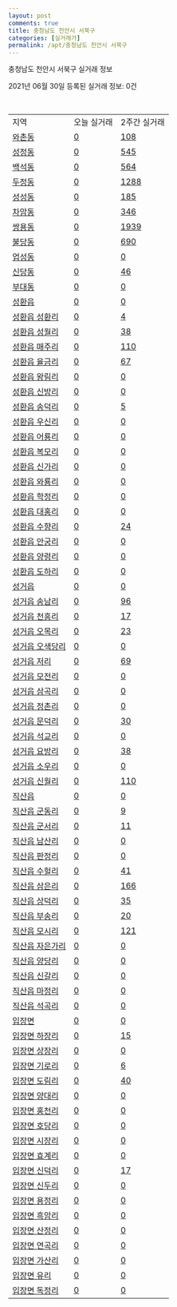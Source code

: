 ```yaml
---
layout: post
comments: true
title: 충청남도 천안시 서북구
categories: [실거래가]
permalink: /apt/충청남도 천안시 서북구
---
```


충청남도 천안시 서북구 실거래 정보

2021년 06월 30일 등록된 실거래 정보: 0건

<script type="text/javascript">
  google.charts.load('current', {'packages':['corechart']});
  google.charts.setOnLoadCallback(drawChart);

  function drawChart() {
    var data = google.visualization.arrayToDataTable([['거래일', '매매', '전월세', '전매'], ['21-02', 647, 697, 20], ['21-03', 850, 836, 31], ['21-04', 736, 621, 33], ['21-05', 809, 594, 44], ['21-06', 460, 422, 23]]);

    var options = {
      title: '최근 유형별 거래량 추이',
      legend: { position: 'bottom' }
    };

    var chart = new google.visualization.LineChart(document.getElementById('columnchart_material'));
    chart.draw(data, (options));
  }
</script>

<div id="columnchart_material" style="width: 100%; margin-left: -35px"></div>
<br>
<table class="sortable">
  <tr>
    <td>지역</td>
    <td>오늘 실거래</td>
    <td>2주간 실거래</td>
  </tr>

  
  <tr class="item">
    <td><a href="충청남도 천안시 서북구 와촌동">와촌동</a></td>
    <td><a href="충청남도 천안시 서북구 와촌동">0</a></td>
    <td><a href="충청남도 천안시 서북구 와촌동">108</a></td>
  </tr>
    

  <tr class="item">
    <td><a href="충청남도 천안시 서북구 성정동">성정동</a></td>
    <td><a href="충청남도 천안시 서북구 성정동">0</a></td>
    <td><a href="충청남도 천안시 서북구 성정동">545</a></td>
  </tr>
    

  <tr class="item">
    <td><a href="충청남도 천안시 서북구 백석동">백석동</a></td>
    <td><a href="충청남도 천안시 서북구 백석동">0</a></td>
    <td><a href="충청남도 천안시 서북구 백석동">564</a></td>
  </tr>
    

  <tr class="item">
    <td><a href="충청남도 천안시 서북구 두정동">두정동</a></td>
    <td><a href="충청남도 천안시 서북구 두정동">0</a></td>
    <td><a href="충청남도 천안시 서북구 두정동">1288</a></td>
  </tr>
    

  <tr class="item">
    <td><a href="충청남도 천안시 서북구 성성동">성성동</a></td>
    <td><a href="충청남도 천안시 서북구 성성동">0</a></td>
    <td><a href="충청남도 천안시 서북구 성성동">185</a></td>
  </tr>
    

  <tr class="item">
    <td><a href="충청남도 천안시 서북구 차암동">차암동</a></td>
    <td><a href="충청남도 천안시 서북구 차암동">0</a></td>
    <td><a href="충청남도 천안시 서북구 차암동">346</a></td>
  </tr>
    

  <tr class="item">
    <td><a href="충청남도 천안시 서북구 쌍용동">쌍용동</a></td>
    <td><a href="충청남도 천안시 서북구 쌍용동">0</a></td>
    <td><a href="충청남도 천안시 서북구 쌍용동">1939</a></td>
  </tr>
    

  <tr class="item">
    <td><a href="충청남도 천안시 서북구 불당동">불당동</a></td>
    <td><a href="충청남도 천안시 서북구 불당동">0</a></td>
    <td><a href="충청남도 천안시 서북구 불당동">690</a></td>
  </tr>
    

  <tr class="item">
    <td><a href="충청남도 천안시 서북구 업성동">업성동</a></td>
    <td><a href="충청남도 천안시 서북구 업성동">0</a></td>
    <td><a href="충청남도 천안시 서북구 업성동">0</a></td>
  </tr>
    

  <tr class="item">
    <td><a href="충청남도 천안시 서북구 신당동">신당동</a></td>
    <td><a href="충청남도 천안시 서북구 신당동">0</a></td>
    <td><a href="충청남도 천안시 서북구 신당동">46</a></td>
  </tr>
    

  <tr class="item">
    <td><a href="충청남도 천안시 서북구 부대동">부대동</a></td>
    <td><a href="충청남도 천안시 서북구 부대동">0</a></td>
    <td><a href="충청남도 천안시 서북구 부대동">0</a></td>
  </tr>
    

  <tr class="item">
    <td><a href="충청남도 천안시 서북구 성환읍">성환읍</a></td>
    <td><a href="충청남도 천안시 서북구 성환읍">0</a></td>
    <td><a href="충청남도 천안시 서북구 성환읍">0</a></td>
  </tr>
    

  <tr class="item">
    <td><a href="충청남도 천안시 서북구 성환읍 성환리">성환읍 성환리</a></td>
    <td><a href="충청남도 천안시 서북구 성환읍 성환리">0</a></td>
    <td><a href="충청남도 천안시 서북구 성환읍 성환리">4</a></td>
  </tr>
    

  <tr class="item">
    <td><a href="충청남도 천안시 서북구 성환읍 성월리">성환읍 성월리</a></td>
    <td><a href="충청남도 천안시 서북구 성환읍 성월리">0</a></td>
    <td><a href="충청남도 천안시 서북구 성환읍 성월리">38</a></td>
  </tr>
    

  <tr class="item">
    <td><a href="충청남도 천안시 서북구 성환읍 매주리">성환읍 매주리</a></td>
    <td><a href="충청남도 천안시 서북구 성환읍 매주리">0</a></td>
    <td><a href="충청남도 천안시 서북구 성환읍 매주리">110</a></td>
  </tr>
    

  <tr class="item">
    <td><a href="충청남도 천안시 서북구 성환읍 율금리">성환읍 율금리</a></td>
    <td><a href="충청남도 천안시 서북구 성환읍 율금리">0</a></td>
    <td><a href="충청남도 천안시 서북구 성환읍 율금리">67</a></td>
  </tr>
    

  <tr class="item">
    <td><a href="충청남도 천안시 서북구 성환읍 왕림리">성환읍 왕림리</a></td>
    <td><a href="충청남도 천안시 서북구 성환읍 왕림리">0</a></td>
    <td><a href="충청남도 천안시 서북구 성환읍 왕림리">0</a></td>
  </tr>
    

  <tr class="item">
    <td><a href="충청남도 천안시 서북구 성환읍 신방리">성환읍 신방리</a></td>
    <td><a href="충청남도 천안시 서북구 성환읍 신방리">0</a></td>
    <td><a href="충청남도 천안시 서북구 성환읍 신방리">0</a></td>
  </tr>
    

  <tr class="item">
    <td><a href="충청남도 천안시 서북구 성환읍 송덕리">성환읍 송덕리</a></td>
    <td><a href="충청남도 천안시 서북구 성환읍 송덕리">0</a></td>
    <td><a href="충청남도 천안시 서북구 성환읍 송덕리">5</a></td>
  </tr>
    

  <tr class="item">
    <td><a href="충청남도 천안시 서북구 성환읍 우신리">성환읍 우신리</a></td>
    <td><a href="충청남도 천안시 서북구 성환읍 우신리">0</a></td>
    <td><a href="충청남도 천안시 서북구 성환읍 우신리">0</a></td>
  </tr>
    

  <tr class="item">
    <td><a href="충청남도 천안시 서북구 성환읍 어룡리">성환읍 어룡리</a></td>
    <td><a href="충청남도 천안시 서북구 성환읍 어룡리">0</a></td>
    <td><a href="충청남도 천안시 서북구 성환읍 어룡리">0</a></td>
  </tr>
    

  <tr class="item">
    <td><a href="충청남도 천안시 서북구 성환읍 복모리">성환읍 복모리</a></td>
    <td><a href="충청남도 천안시 서북구 성환읍 복모리">0</a></td>
    <td><a href="충청남도 천안시 서북구 성환읍 복모리">0</a></td>
  </tr>
    

  <tr class="item">
    <td><a href="충청남도 천안시 서북구 성환읍 신가리">성환읍 신가리</a></td>
    <td><a href="충청남도 천안시 서북구 성환읍 신가리">0</a></td>
    <td><a href="충청남도 천안시 서북구 성환읍 신가리">0</a></td>
  </tr>
    

  <tr class="item">
    <td><a href="충청남도 천안시 서북구 성환읍 와룡리">성환읍 와룡리</a></td>
    <td><a href="충청남도 천안시 서북구 성환읍 와룡리">0</a></td>
    <td><a href="충청남도 천안시 서북구 성환읍 와룡리">0</a></td>
  </tr>
    

  <tr class="item">
    <td><a href="충청남도 천안시 서북구 성환읍 학정리">성환읍 학정리</a></td>
    <td><a href="충청남도 천안시 서북구 성환읍 학정리">0</a></td>
    <td><a href="충청남도 천안시 서북구 성환읍 학정리">0</a></td>
  </tr>
    

  <tr class="item">
    <td><a href="충청남도 천안시 서북구 성환읍 대홍리">성환읍 대홍리</a></td>
    <td><a href="충청남도 천안시 서북구 성환읍 대홍리">0</a></td>
    <td><a href="충청남도 천안시 서북구 성환읍 대홍리">0</a></td>
  </tr>
    

  <tr class="item">
    <td><a href="충청남도 천안시 서북구 성환읍 수향리">성환읍 수향리</a></td>
    <td><a href="충청남도 천안시 서북구 성환읍 수향리">0</a></td>
    <td><a href="충청남도 천안시 서북구 성환읍 수향리">24</a></td>
  </tr>
    

  <tr class="item">
    <td><a href="충청남도 천안시 서북구 성환읍 안궁리">성환읍 안궁리</a></td>
    <td><a href="충청남도 천안시 서북구 성환읍 안궁리">0</a></td>
    <td><a href="충청남도 천안시 서북구 성환읍 안궁리">0</a></td>
  </tr>
    

  <tr class="item">
    <td><a href="충청남도 천안시 서북구 성환읍 양령리">성환읍 양령리</a></td>
    <td><a href="충청남도 천안시 서북구 성환읍 양령리">0</a></td>
    <td><a href="충청남도 천안시 서북구 성환읍 양령리">0</a></td>
  </tr>
    

  <tr class="item">
    <td><a href="충청남도 천안시 서북구 성환읍 도하리">성환읍 도하리</a></td>
    <td><a href="충청남도 천안시 서북구 성환읍 도하리">0</a></td>
    <td><a href="충청남도 천안시 서북구 성환읍 도하리">0</a></td>
  </tr>
    

  <tr class="item">
    <td><a href="충청남도 천안시 서북구 성거읍">성거읍</a></td>
    <td><a href="충청남도 천안시 서북구 성거읍">0</a></td>
    <td><a href="충청남도 천안시 서북구 성거읍">0</a></td>
  </tr>
    

  <tr class="item">
    <td><a href="충청남도 천안시 서북구 성거읍 송남리">성거읍 송남리</a></td>
    <td><a href="충청남도 천안시 서북구 성거읍 송남리">0</a></td>
    <td><a href="충청남도 천안시 서북구 성거읍 송남리">96</a></td>
  </tr>
    

  <tr class="item">
    <td><a href="충청남도 천안시 서북구 성거읍 천흥리">성거읍 천흥리</a></td>
    <td><a href="충청남도 천안시 서북구 성거읍 천흥리">0</a></td>
    <td><a href="충청남도 천안시 서북구 성거읍 천흥리">17</a></td>
  </tr>
    

  <tr class="item">
    <td><a href="충청남도 천안시 서북구 성거읍 오목리">성거읍 오목리</a></td>
    <td><a href="충청남도 천안시 서북구 성거읍 오목리">0</a></td>
    <td><a href="충청남도 천안시 서북구 성거읍 오목리">23</a></td>
  </tr>
    

  <tr class="item">
    <td><a href="충청남도 천안시 서북구 성거읍 오색당리">성거읍 오색당리</a></td>
    <td><a href="충청남도 천안시 서북구 성거읍 오색당리">0</a></td>
    <td><a href="충청남도 천안시 서북구 성거읍 오색당리">0</a></td>
  </tr>
    

  <tr class="item">
    <td><a href="충청남도 천안시 서북구 성거읍 저리">성거읍 저리</a></td>
    <td><a href="충청남도 천안시 서북구 성거읍 저리">0</a></td>
    <td><a href="충청남도 천안시 서북구 성거읍 저리">69</a></td>
  </tr>
    

  <tr class="item">
    <td><a href="충청남도 천안시 서북구 성거읍 모전리">성거읍 모전리</a></td>
    <td><a href="충청남도 천안시 서북구 성거읍 모전리">0</a></td>
    <td><a href="충청남도 천안시 서북구 성거읍 모전리">0</a></td>
  </tr>
    

  <tr class="item">
    <td><a href="충청남도 천안시 서북구 성거읍 삼곡리">성거읍 삼곡리</a></td>
    <td><a href="충청남도 천안시 서북구 성거읍 삼곡리">0</a></td>
    <td><a href="충청남도 천안시 서북구 성거읍 삼곡리">0</a></td>
  </tr>
    

  <tr class="item">
    <td><a href="충청남도 천안시 서북구 성거읍 정촌리">성거읍 정촌리</a></td>
    <td><a href="충청남도 천안시 서북구 성거읍 정촌리">0</a></td>
    <td><a href="충청남도 천안시 서북구 성거읍 정촌리">0</a></td>
  </tr>
    

  <tr class="item">
    <td><a href="충청남도 천안시 서북구 성거읍 문덕리">성거읍 문덕리</a></td>
    <td><a href="충청남도 천안시 서북구 성거읍 문덕리">0</a></td>
    <td><a href="충청남도 천안시 서북구 성거읍 문덕리">30</a></td>
  </tr>
    

  <tr class="item">
    <td><a href="충청남도 천안시 서북구 성거읍 석교리">성거읍 석교리</a></td>
    <td><a href="충청남도 천안시 서북구 성거읍 석교리">0</a></td>
    <td><a href="충청남도 천안시 서북구 성거읍 석교리">0</a></td>
  </tr>
    

  <tr class="item">
    <td><a href="충청남도 천안시 서북구 성거읍 요방리">성거읍 요방리</a></td>
    <td><a href="충청남도 천안시 서북구 성거읍 요방리">0</a></td>
    <td><a href="충청남도 천안시 서북구 성거읍 요방리">38</a></td>
  </tr>
    

  <tr class="item">
    <td><a href="충청남도 천안시 서북구 성거읍 소우리">성거읍 소우리</a></td>
    <td><a href="충청남도 천안시 서북구 성거읍 소우리">0</a></td>
    <td><a href="충청남도 천안시 서북구 성거읍 소우리">0</a></td>
  </tr>
    

  <tr class="item">
    <td><a href="충청남도 천안시 서북구 성거읍 신월리">성거읍 신월리</a></td>
    <td><a href="충청남도 천안시 서북구 성거읍 신월리">0</a></td>
    <td><a href="충청남도 천안시 서북구 성거읍 신월리">110</a></td>
  </tr>
    

  <tr class="item">
    <td><a href="충청남도 천안시 서북구 직산읍">직산읍</a></td>
    <td><a href="충청남도 천안시 서북구 직산읍">0</a></td>
    <td><a href="충청남도 천안시 서북구 직산읍">0</a></td>
  </tr>
    

  <tr class="item">
    <td><a href="충청남도 천안시 서북구 직산읍 군동리">직산읍 군동리</a></td>
    <td><a href="충청남도 천안시 서북구 직산읍 군동리">0</a></td>
    <td><a href="충청남도 천안시 서북구 직산읍 군동리">9</a></td>
  </tr>
    

  <tr class="item">
    <td><a href="충청남도 천안시 서북구 직산읍 군서리">직산읍 군서리</a></td>
    <td><a href="충청남도 천안시 서북구 직산읍 군서리">0</a></td>
    <td><a href="충청남도 천안시 서북구 직산읍 군서리">11</a></td>
  </tr>
    

  <tr class="item">
    <td><a href="충청남도 천안시 서북구 직산읍 남산리">직산읍 남산리</a></td>
    <td><a href="충청남도 천안시 서북구 직산읍 남산리">0</a></td>
    <td><a href="충청남도 천안시 서북구 직산읍 남산리">0</a></td>
  </tr>
    

  <tr class="item">
    <td><a href="충청남도 천안시 서북구 직산읍 판정리">직산읍 판정리</a></td>
    <td><a href="충청남도 천안시 서북구 직산읍 판정리">0</a></td>
    <td><a href="충청남도 천안시 서북구 직산읍 판정리">0</a></td>
  </tr>
    

  <tr class="item">
    <td><a href="충청남도 천안시 서북구 직산읍 수헐리">직산읍 수헐리</a></td>
    <td><a href="충청남도 천안시 서북구 직산읍 수헐리">0</a></td>
    <td><a href="충청남도 천안시 서북구 직산읍 수헐리">41</a></td>
  </tr>
    

  <tr class="item">
    <td><a href="충청남도 천안시 서북구 직산읍 삼은리">직산읍 삼은리</a></td>
    <td><a href="충청남도 천안시 서북구 직산읍 삼은리">0</a></td>
    <td><a href="충청남도 천안시 서북구 직산읍 삼은리">166</a></td>
  </tr>
    

  <tr class="item">
    <td><a href="충청남도 천안시 서북구 직산읍 상덕리">직산읍 상덕리</a></td>
    <td><a href="충청남도 천안시 서북구 직산읍 상덕리">0</a></td>
    <td><a href="충청남도 천안시 서북구 직산읍 상덕리">35</a></td>
  </tr>
    

  <tr class="item">
    <td><a href="충청남도 천안시 서북구 직산읍 부송리">직산읍 부송리</a></td>
    <td><a href="충청남도 천안시 서북구 직산읍 부송리">0</a></td>
    <td><a href="충청남도 천안시 서북구 직산읍 부송리">20</a></td>
  </tr>
    

  <tr class="item">
    <td><a href="충청남도 천안시 서북구 직산읍 모시리">직산읍 모시리</a></td>
    <td><a href="충청남도 천안시 서북구 직산읍 모시리">0</a></td>
    <td><a href="충청남도 천안시 서북구 직산읍 모시리">121</a></td>
  </tr>
    

  <tr class="item">
    <td><a href="충청남도 천안시 서북구 직산읍 자은가리">직산읍 자은가리</a></td>
    <td><a href="충청남도 천안시 서북구 직산읍 자은가리">0</a></td>
    <td><a href="충청남도 천안시 서북구 직산읍 자은가리">0</a></td>
  </tr>
    

  <tr class="item">
    <td><a href="충청남도 천안시 서북구 직산읍 양당리">직산읍 양당리</a></td>
    <td><a href="충청남도 천안시 서북구 직산읍 양당리">0</a></td>
    <td><a href="충청남도 천안시 서북구 직산읍 양당리">0</a></td>
  </tr>
    

  <tr class="item">
    <td><a href="충청남도 천안시 서북구 직산읍 신갈리">직산읍 신갈리</a></td>
    <td><a href="충청남도 천안시 서북구 직산읍 신갈리">0</a></td>
    <td><a href="충청남도 천안시 서북구 직산읍 신갈리">0</a></td>
  </tr>
    

  <tr class="item">
    <td><a href="충청남도 천안시 서북구 직산읍 마정리">직산읍 마정리</a></td>
    <td><a href="충청남도 천안시 서북구 직산읍 마정리">0</a></td>
    <td><a href="충청남도 천안시 서북구 직산읍 마정리">0</a></td>
  </tr>
    

  <tr class="item">
    <td><a href="충청남도 천안시 서북구 직산읍 석곡리">직산읍 석곡리</a></td>
    <td><a href="충청남도 천안시 서북구 직산읍 석곡리">0</a></td>
    <td><a href="충청남도 천안시 서북구 직산읍 석곡리">0</a></td>
  </tr>
    

  <tr class="item">
    <td><a href="충청남도 천안시 서북구 입장면">입장면</a></td>
    <td><a href="충청남도 천안시 서북구 입장면">0</a></td>
    <td><a href="충청남도 천안시 서북구 입장면">0</a></td>
  </tr>
    

  <tr class="item">
    <td><a href="충청남도 천안시 서북구 입장면 하장리">입장면 하장리</a></td>
    <td><a href="충청남도 천안시 서북구 입장면 하장리">0</a></td>
    <td><a href="충청남도 천안시 서북구 입장면 하장리">15</a></td>
  </tr>
    

  <tr class="item">
    <td><a href="충청남도 천안시 서북구 입장면 상장리">입장면 상장리</a></td>
    <td><a href="충청남도 천안시 서북구 입장면 상장리">0</a></td>
    <td><a href="충청남도 천안시 서북구 입장면 상장리">0</a></td>
  </tr>
    

  <tr class="item">
    <td><a href="충청남도 천안시 서북구 입장면 기로리">입장면 기로리</a></td>
    <td><a href="충청남도 천안시 서북구 입장면 기로리">0</a></td>
    <td><a href="충청남도 천안시 서북구 입장면 기로리">6</a></td>
  </tr>
    

  <tr class="item">
    <td><a href="충청남도 천안시 서북구 입장면 도림리">입장면 도림리</a></td>
    <td><a href="충청남도 천안시 서북구 입장면 도림리">0</a></td>
    <td><a href="충청남도 천안시 서북구 입장면 도림리">40</a></td>
  </tr>
    

  <tr class="item">
    <td><a href="충청남도 천안시 서북구 입장면 양대리">입장면 양대리</a></td>
    <td><a href="충청남도 천안시 서북구 입장면 양대리">0</a></td>
    <td><a href="충청남도 천안시 서북구 입장면 양대리">0</a></td>
  </tr>
    

  <tr class="item">
    <td><a href="충청남도 천안시 서북구 입장면 홍천리">입장면 홍천리</a></td>
    <td><a href="충청남도 천안시 서북구 입장면 홍천리">0</a></td>
    <td><a href="충청남도 천안시 서북구 입장면 홍천리">0</a></td>
  </tr>
    

  <tr class="item">
    <td><a href="충청남도 천안시 서북구 입장면 호당리">입장면 호당리</a></td>
    <td><a href="충청남도 천안시 서북구 입장면 호당리">0</a></td>
    <td><a href="충청남도 천안시 서북구 입장면 호당리">0</a></td>
  </tr>
    

  <tr class="item">
    <td><a href="충청남도 천안시 서북구 입장면 시장리">입장면 시장리</a></td>
    <td><a href="충청남도 천안시 서북구 입장면 시장리">0</a></td>
    <td><a href="충청남도 천안시 서북구 입장면 시장리">0</a></td>
  </tr>
    

  <tr class="item">
    <td><a href="충청남도 천안시 서북구 입장면 효계리">입장면 효계리</a></td>
    <td><a href="충청남도 천안시 서북구 입장면 효계리">0</a></td>
    <td><a href="충청남도 천안시 서북구 입장면 효계리">0</a></td>
  </tr>
    

  <tr class="item">
    <td><a href="충청남도 천안시 서북구 입장면 신덕리">입장면 신덕리</a></td>
    <td><a href="충청남도 천안시 서북구 입장면 신덕리">0</a></td>
    <td><a href="충청남도 천안시 서북구 입장면 신덕리">17</a></td>
  </tr>
    

  <tr class="item">
    <td><a href="충청남도 천안시 서북구 입장면 신두리">입장면 신두리</a></td>
    <td><a href="충청남도 천안시 서북구 입장면 신두리">0</a></td>
    <td><a href="충청남도 천안시 서북구 입장면 신두리">0</a></td>
  </tr>
    

  <tr class="item">
    <td><a href="충청남도 천안시 서북구 입장면 용정리">입장면 용정리</a></td>
    <td><a href="충청남도 천안시 서북구 입장면 용정리">0</a></td>
    <td><a href="충청남도 천안시 서북구 입장면 용정리">0</a></td>
  </tr>
    

  <tr class="item">
    <td><a href="충청남도 천안시 서북구 입장면 흑암리">입장면 흑암리</a></td>
    <td><a href="충청남도 천안시 서북구 입장면 흑암리">0</a></td>
    <td><a href="충청남도 천안시 서북구 입장면 흑암리">0</a></td>
  </tr>
    

  <tr class="item">
    <td><a href="충청남도 천안시 서북구 입장면 산정리">입장면 산정리</a></td>
    <td><a href="충청남도 천안시 서북구 입장면 산정리">0</a></td>
    <td><a href="충청남도 천안시 서북구 입장면 산정리">0</a></td>
  </tr>
    

  <tr class="item">
    <td><a href="충청남도 천안시 서북구 입장면 연곡리">입장면 연곡리</a></td>
    <td><a href="충청남도 천안시 서북구 입장면 연곡리">0</a></td>
    <td><a href="충청남도 천안시 서북구 입장면 연곡리">0</a></td>
  </tr>
    

  <tr class="item">
    <td><a href="충청남도 천안시 서북구 입장면 가산리">입장면 가산리</a></td>
    <td><a href="충청남도 천안시 서북구 입장면 가산리">0</a></td>
    <td><a href="충청남도 천안시 서북구 입장면 가산리">0</a></td>
  </tr>
    

  <tr class="item">
    <td><a href="충청남도 천안시 서북구 입장면 유리">입장면 유리</a></td>
    <td><a href="충청남도 천안시 서북구 입장면 유리">0</a></td>
    <td><a href="충청남도 천안시 서북구 입장면 유리">0</a></td>
  </tr>
    

  <tr class="item">
    <td><a href="충청남도 천안시 서북구 입장면 독정리">입장면 독정리</a></td>
    <td><a href="충청남도 천안시 서북구 입장면 독정리">0</a></td>
    <td><a href="충청남도 천안시 서북구 입장면 독정리">0</a></td>
  </tr>
    


</table>


    